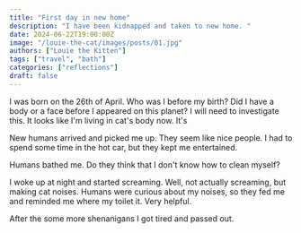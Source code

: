 ```yaml
---
title: "First day in new home"
description: "I have been kidnapped and taken to new home. "
date: 2024-06-22T19:00:00Z
image: "/louie-the-cat/images/posts/01.jpg"
authors: ["Louie the Kitten"]
tags: ["travel", "bath"]
categories: ["reflections"]
draft: false
---
```


I was born on the 26th of April. Who was I before my birth? Did I have a body or a face before I appeared on this planet? I will need to investigate this. It looks like I'm living in cat's body now. It's 

New humans arrived and picked me up. They seem like nice people. I had to spend some time in the hot car, but they kept me entertained.

Humans bathed me. Do they think that I don't know how to clean myself? 

I woke up at night and started screaming. Well, not actually screaming, but making cat noises. Humans were curious about my noises, so they fed me and reminded me where my toilet it. Very helpful.

After the some more shenanigans I got tired and passed out.
